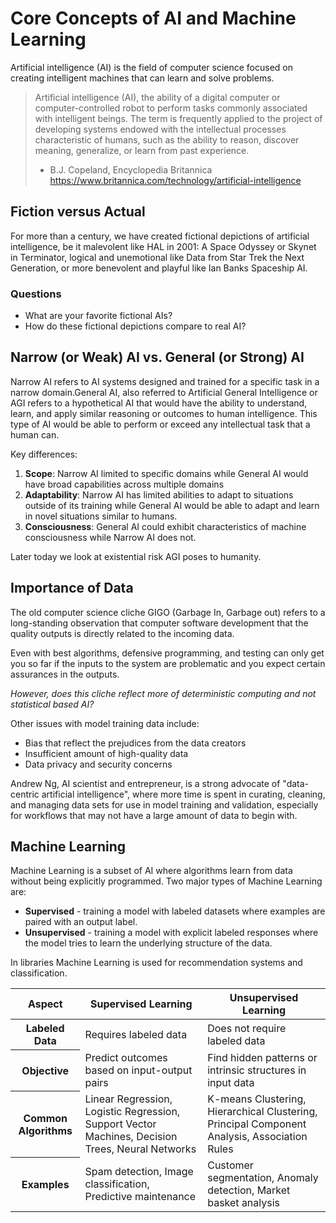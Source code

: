# Core Concepts of AI and Machine Learning

Artificial intelligence (AI) is the field of computer science focused on creating 
intelligent machines that can learn and solve problems.

> Artificial intelligence (AI), the ability of a digital computer or 
> computer-controlled robot to perform tasks commonly associated with 
> intelligent beings. The term is frequently applied to the project 
> of developing systems endowed with the intellectual processes 
> characteristic of humans, such as the ability to reason, discover 
> meaning, generalize, or learn from past experience.
> - B.J. Copeland, Encyclopedia Britannica 
> https://www.britannica.com/technology/artificial-intelligence

## Fiction versus Actual
For more than a century, we have created fictional depictions of artificial 
intelligence, be it malevolent like HAL in 2001: A Space Odyssey or Skynet in 
Terminator, logical and unemotional like Data from Star Trek the Next Generation,
or more benevolent and playful like Ian Banks Spaceship AI. 

### Questions
- What are your favorite fictional AIs? 
- How do these fictional depictions compare to real AI?
 
## Narrow (or Weak) AI vs. General (or Strong) AI
Narrow AI refers to AI systems designed and trained for a specific task in a narrow
domain.General AI, also referred to Artificial General Intelligence or AGI refers to a 
hypothetical AI that would have the ability to understand, 
learn, and apply similar reasoning or outcomes to human intelligence. This type of 
AI would be able to perform or exceed any intellectual task that a human can.

Key differences:
1. **Scope**: Narrow AI limited to specific domains while General AI would have broad
   capabilities across multiple domains
1. **Adaptability**: Narrow AI has limited abilities to adapt to situations outside of
   its training while General AI would be able to adapt and learn in novel situations 
   similar to humans.
1. **Consciousness**: General AI could exhibit characteristics of machine consciousness while 
   Narrow AI does not.

Later today we look at existential risk AGI poses to humanity.

## Importance of Data
The old computer science cliche GIGO (Garbage In, Garbage out) refers to a long-standing
observation that computer software development that the quality outputs is directly related
to the incoming data. 

Even with best algorithms,  defensive 
programming, and testing can only get you so far if the inputs to the system are problematic
and you expect certain assurances in the outputs. 

*However, does this cliche reflect more of deterministic computing and not statistical based
AI?* 

Other issues with model training data include:
- Bias that reflect the prejudices from the data creators
- Insufficient amount of high-quality data
- Data privacy and security concerns


Andrew Ng, AI scientist and entrepreneur, is a strong advocate of "data-centric 
artificial intelligence", where more time is spent in curating, cleaning, and managing
data sets for use in model training and validation, especially for workflows that may
not have a large amount of data to begin with. 

## Machine Learning 
Machine Learning is a subset of AI where algorithms learn from data without being
explicitly programmed. Two major types of Machine Learning are:

- **Supervised** - training a model with labeled datasets where examples are paired 
  with an output label. 
- **Unsupervised** - training a model with explicit labeled responses where the model
  tries to learn the underlying structure of the data.

In libraries Machine Learning is used for recommendation systems and classification.
 

<table>
 <thead>
  <tr>
   <th>Aspect</th><th>Supervised Learning</th><th>Unsupervised Learning</th>
  </tr>
 </thead>
 <tbody>
  <tr>
   <th>Labeled Data</th><td>Requires labeled data</td><td>Does not require labeled data</td>
  </tr>
  <tr>
   <th>Objective</th><td>Predict outcomes based on input-output pairs</td><td>Find hidden patterns or intrinsic structures in input data</td>
  </tr>
  <tr>
   <th>Common Algorithms</th>
    <td>Linear Regression, Logistic Regression, Support Vector Machines, Decision Trees, Neural Networks</td>	
    <td>K-means Clustering, Hierarchical Clustering, Principal Component Analysis, Association Rules</td>
  </tr>
  <tr>
   <th>Examples</th>
   <td>Spam detection, Image classification, Predictive maintenance</td>
   <td>Customer segmentation, Anomaly detection, Market basket analysis</td>
  </tr>
 </tbody>
</table>
